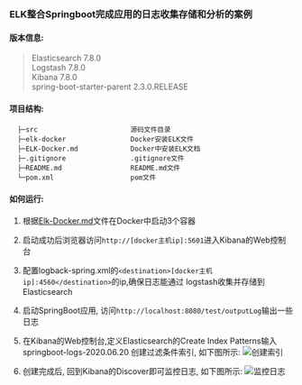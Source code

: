 ### ELK整合Springboot完成应用的日志收集存储和分析的案例

#### 版本信息:
 > Elasticsearch 7.8.0<br>
 > Logstash 7.8.0<br>
 > Kibana 7.8.0<br>
 > spring-boot-starter-parent 2.3.0.RELEASE<br>

#### 项目结构:
```
  ├─src                       源码文件目录
  ├─elk-docker                Docker安装ELK文件
  ├─ELK-Docker.md             Docker中安装ELK文档
  ├─.gitignore                .gitignore文件
  ├─README.md                 README.md文件
  └─pom.xml                   pom文件
 ```

#### 如何运行:
  1. 根据[Elk-Docker.md](./Elk-Docker.md)文件在Docker中启动3个容器
  
  2. 启动成功后浏览器访问`http://[docker主机ip]:5601`进入Kibana的Web控制台
  
  3. 配置logback-spring.xml的`<destination>[docker主机ip]:4560</destination>`的ip,确保日志能通过
     logstash收集并存储到Elasticsearch
  
  4. 启动SpringBoot应用, 访问`http://localhost:8080/test/outputLog`输出一些日志
  
  5. 在Kibana的Web控制台,定义Elasticsearch的Create Index Patterns输入springboot-logs-2020.06.20
     创建过滤条件索引, 如下图所示:
     ![创建索引](https://upload-images.jianshu.io/upload_images/14511997-a7d72702154c8b84.png)
     
     
  6. 创建完成后, 回到Kibana的Discover即可监控日志, 如下图所示:
     ![监控日志](https://upload-images.jianshu.io/upload_images/14511997-2d7b1ccd3386207c.png)
     